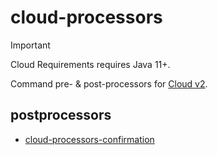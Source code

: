 # cloud-processors

> [!IMPORTANT]
> Cloud Requirements requires Java 11+.

Command pre- & post-processors for [Cloud v2](https://github.com/incendo/cloud).

## postprocessors

- [cloud-processors-confirmation](./cloud-processors-confirmation)